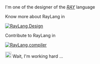 I'm one of the designer of the [_RAY_](https://github.com/The-Ray-Language/raylang.design) language

Know more about RayLang in

[![RayLang,Design](https://github-readme-stats.vercel.app/api/pin/?username=The-Ray-Language&repo=raylang.design&show_owner=true)](https://github.com/The-Ray-Language/raylang.design)

Contribute to RayLang in

[![RayLang,compiler](https://github-readme-stats.vercel.app/api/pin/?username=The-Ray-Language&repo=raylang.compiler&show_owner=true&show_icons=true&theme=radical)](https://github.com/The-Ray-Language/raylang.compiler)


<img src="http://p4.so.qhimgs1.com/t011d059d43241005b3.jpg" width="20px" height="20px"/>
Wait, I'm working hard ...
